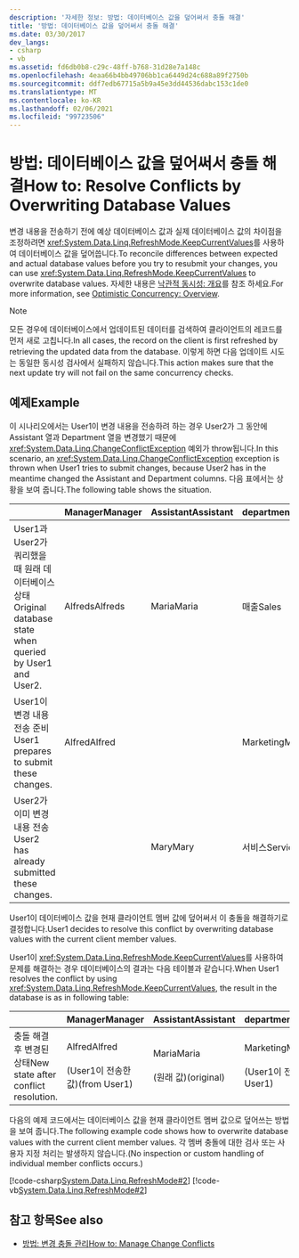 ```yaml
---
description: '자세한 정보: 방법: 데이터베이스 값을 덮어써서 충돌 해결'
title: '방법: 데이터베이스 값을 덮어써서 충돌 해결'
ms.date: 03/30/2017
dev_langs:
- csharp
- vb
ms.assetid: fd6db0b8-c29c-48ff-b768-31d28e7a148c
ms.openlocfilehash: 4eaa66b4bb49706bb1ca6449d24c688a89f2750b
ms.sourcegitcommit: ddf7edb67715a5b9a45e3dd44536dabc153c1de0
ms.translationtype: MT
ms.contentlocale: ko-KR
ms.lasthandoff: 02/06/2021
ms.locfileid: "99723506"
---
```

# <a name="how-to-resolve-conflicts-by-overwriting-database-values"></a><span data-ttu-id="30524-103">방법: 데이터베이스 값을 덮어써서 충돌 해결</span><span class="sxs-lookup"><span data-stu-id="30524-103">How to: Resolve Conflicts by Overwriting Database Values</span></span>

<span data-ttu-id="30524-104">변경 내용을 전송하기 전에 예상 데이터베이스 값과 실제 데이터베이스 값의 차이점을 조정하려면 <xref:System.Data.Linq.RefreshMode.KeepCurrentValues>를 사용하여 데이터베이스 값을 덮어씁니다.</span><span class="sxs-lookup"><span data-stu-id="30524-104">To reconcile differences between expected and actual database values before you try to resubmit your changes, you can use <xref:System.Data.Linq.RefreshMode.KeepCurrentValues> to overwrite database values.</span></span> <span data-ttu-id="30524-105">자세한 내용은 [낙관적 동시성: 개요](optimistic-concurrency-overview.md)를 참조 하세요.</span><span class="sxs-lookup"><span data-stu-id="30524-105">For more information, see [Optimistic Concurrency: Overview](optimistic-concurrency-overview.md).</span></span>  
  
> [!NOTE]
> <span data-ttu-id="30524-106">모든 경우에 데이터베이스에서 업데이트된 데이터를 검색하여 클라이언트의 레코드를 먼저 새로 고칩니다.</span><span class="sxs-lookup"><span data-stu-id="30524-106">In all cases, the record on the client is first refreshed by retrieving the updated data from the database.</span></span> <span data-ttu-id="30524-107">이렇게 하면 다음 업데이트 시도는 동일한 동시성 검사에서 실패하지 않습니다.</span><span class="sxs-lookup"><span data-stu-id="30524-107">This action makes sure that the next update try will not fail on the same concurrency checks.</span></span>  
  
## <a name="example"></a><span data-ttu-id="30524-108">예제</span><span class="sxs-lookup"><span data-stu-id="30524-108">Example</span></span>  

 <span data-ttu-id="30524-109">이 시나리오에서는 User1이 변경 내용을 전송하려 하는 경우 User2가 그 동안에 Assistant 열과 Department 열을 변경했기 때문에 <xref:System.Data.Linq.ChangeConflictException> 예외가 throw됩니다.</span><span class="sxs-lookup"><span data-stu-id="30524-109">In this scenario, an <xref:System.Data.Linq.ChangeConflictException> exception is thrown when User1 tries to submit changes, because User2 has in the meantime changed the Assistant and Department columns.</span></span> <span data-ttu-id="30524-110">다음 표에서는 상황을 보여 줍니다.</span><span class="sxs-lookup"><span data-stu-id="30524-110">The following table shows the situation.</span></span>  
  
||<span data-ttu-id="30524-111">Manager</span><span class="sxs-lookup"><span data-stu-id="30524-111">Manager</span></span>|<span data-ttu-id="30524-112">Assistant</span><span class="sxs-lookup"><span data-stu-id="30524-112">Assistant</span></span>|<span data-ttu-id="30524-113">department</span><span class="sxs-lookup"><span data-stu-id="30524-113">Department</span></span>|  
|------|-------------|---------------|----------------|  
|<span data-ttu-id="30524-114">User1과 User2가 쿼리했을 때 원래 데이터베이스 상태</span><span class="sxs-lookup"><span data-stu-id="30524-114">Original database state when queried by User1 and User2.</span></span>|<span data-ttu-id="30524-115">Alfreds</span><span class="sxs-lookup"><span data-stu-id="30524-115">Alfreds</span></span>|<span data-ttu-id="30524-116">Maria</span><span class="sxs-lookup"><span data-stu-id="30524-116">Maria</span></span>|<span data-ttu-id="30524-117">매출</span><span class="sxs-lookup"><span data-stu-id="30524-117">Sales</span></span>|  
|<span data-ttu-id="30524-118">User1이 변경 내용 전송 준비</span><span class="sxs-lookup"><span data-stu-id="30524-118">User1 prepares to submit these changes.</span></span>|<span data-ttu-id="30524-119">Alfred</span><span class="sxs-lookup"><span data-stu-id="30524-119">Alfred</span></span>||<span data-ttu-id="30524-120">Marketing</span><span class="sxs-lookup"><span data-stu-id="30524-120">Marketing</span></span>|  
|<span data-ttu-id="30524-121">User2가 이미 변경 내용 전송</span><span class="sxs-lookup"><span data-stu-id="30524-121">User2 has already submitted these changes.</span></span>||<span data-ttu-id="30524-122">Mary</span><span class="sxs-lookup"><span data-stu-id="30524-122">Mary</span></span>|<span data-ttu-id="30524-123">서비스</span><span class="sxs-lookup"><span data-stu-id="30524-123">Service</span></span>|  
  
 <span data-ttu-id="30524-124">User1이 데이터베이스 값을 현재 클라이언트 멤버 값에 덮어써서 이 충돌을 해결하기로 결정합니다.</span><span class="sxs-lookup"><span data-stu-id="30524-124">User1 decides to resolve this conflict by overwriting database values with the current client member values.</span></span>  
  
 <span data-ttu-id="30524-125">User1이 <xref:System.Data.Linq.RefreshMode.KeepCurrentValues>를 사용하여 문제를 해결하는 경우 데이터베이스의 결과는 다음 테이블과 같습니다.</span><span class="sxs-lookup"><span data-stu-id="30524-125">When User1 resolves the conflict by using <xref:System.Data.Linq.RefreshMode.KeepCurrentValues>, the result in the database is as in following table:</span></span>  
  
||<span data-ttu-id="30524-126">Manager</span><span class="sxs-lookup"><span data-stu-id="30524-126">Manager</span></span>|<span data-ttu-id="30524-127">Assistant</span><span class="sxs-lookup"><span data-stu-id="30524-127">Assistant</span></span>|<span data-ttu-id="30524-128">department</span><span class="sxs-lookup"><span data-stu-id="30524-128">Department</span></span>|  
|------|-------------|---------------|----------------|  
|<span data-ttu-id="30524-129">충돌 해결 후 변경된 상태</span><span class="sxs-lookup"><span data-stu-id="30524-129">New state after conflict resolution.</span></span>|<span data-ttu-id="30524-130">Alfred</span><span class="sxs-lookup"><span data-stu-id="30524-130">Alfred</span></span><br /><br /> <span data-ttu-id="30524-131">(User1이 전송한 값)</span><span class="sxs-lookup"><span data-stu-id="30524-131">(from User1)</span></span>|<span data-ttu-id="30524-132">Maria</span><span class="sxs-lookup"><span data-stu-id="30524-132">Maria</span></span><br /><br /> <span data-ttu-id="30524-133">(원래 값)</span><span class="sxs-lookup"><span data-stu-id="30524-133">(original)</span></span>|<span data-ttu-id="30524-134">Marketing</span><span class="sxs-lookup"><span data-stu-id="30524-134">Marketing</span></span><br /><br /> <span data-ttu-id="30524-135">(User1이 전송한 값)</span><span class="sxs-lookup"><span data-stu-id="30524-135">(from User1)</span></span>|  
  
 <span data-ttu-id="30524-136">다음의 예제 코드에서는 데이터베이스 값을 현재 클라이언트 멤버 값으로 덮어쓰는 방법을 보여 줍니다.</span><span class="sxs-lookup"><span data-stu-id="30524-136">The following example code shows how to overwrite database values with the current client member values.</span></span> <span data-ttu-id="30524-137">각 멤버 충돌에 대한 검사 또는 사용자 지정 처리는 발생하지 않습니다.</span><span class="sxs-lookup"><span data-stu-id="30524-137">(No inspection or custom handling of individual member conflicts occurs.)</span></span>  
  
 [!code-csharp[System.Data.Linq.RefreshMode#2](../../../../../../samples/snippets/csharp/VS_Snippets_Data/system.data.linq.refreshmode/cs/program.cs#2)]
 [!code-vb[System.Data.Linq.RefreshMode#2](../../../../../../samples/snippets/visualbasic/VS_Snippets_Data/system.data.linq.refreshmode/vb/module1.vb#2)]  
  
## <a name="see-also"></a><span data-ttu-id="30524-138">참고 항목</span><span class="sxs-lookup"><span data-stu-id="30524-138">See also</span></span>

- [<span data-ttu-id="30524-139">방법: 변경 충돌 관리</span><span class="sxs-lookup"><span data-stu-id="30524-139">How to: Manage Change Conflicts</span></span>](how-to-manage-change-conflicts.md)
